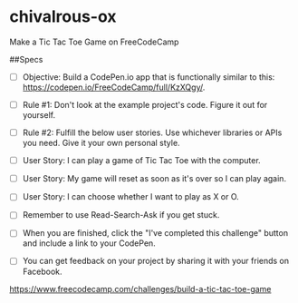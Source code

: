 # chivalrous-ox
Make a Tic Tac Toe Game on FreeCodeCamp


##Specs

- [ ] Objective: Build a CodePen.io app that is functionally similar to this: https://codepen.io/FreeCodeCamp/full/KzXQgy/.

- [ ] Rule #1: Don't look at the example project's code. Figure it out for yourself.

- [ ] Rule #2: Fulfill the below user stories. Use whichever libraries or APIs you need. Give it your own personal style.

- [ ] User Story: I can play a game of Tic Tac Toe with the computer.

- [ ] User Story: My game will reset as soon as it's over so I can play again.

- [ ] User Story: I can choose whether I want to play as X or O.

- [ ] Remember to use Read-Search-Ask if you get stuck.

- [ ] When you are finished, click the "I've completed this challenge" button and include a link to your CodePen.

- [ ] You can get feedback on your project by sharing it with your friends on Facebook.


https://www.freecodecamp.com/challenges/build-a-tic-tac-toe-game
